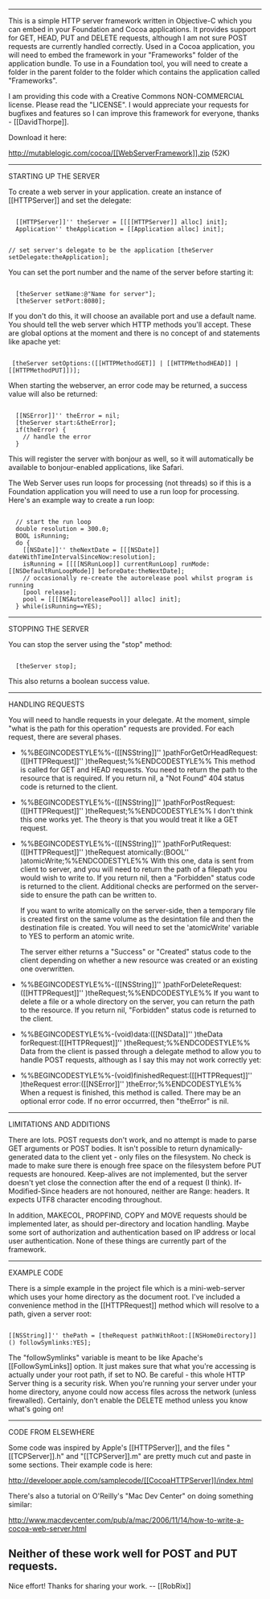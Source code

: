----

This is a simple HTTP server framework written in Objective-C which you can 
embed in your Foundation and Cocoa applications. It provides support for 
GET, HEAD, PUT and DELETE requests, although I am not sure POST requests are
currently handled correctly. Used in a Cocoa application, you will need to
embed the framework in your "Frameworks" folder of the application bundle. To
use in a Foundation tool, you will need to create a folder in the parent folder
to the folder which contains the application called "Frameworks".

I am providing this code with a Creative Commons NON-COMMERCIAL license. 
Please read the "LICENSE". I would appreciate your requests for bugfixes
and features so I can improve this framework for everyone, thanks - [[DavidThorpe]].

Download it here:

http://mutablelogic.com/cocoa/[[WebServerFramework]].zip (52K)


----

STARTING UP THE SERVER

To create a web server in your application. create an instance of [[HTTPServer]] and
set the delegate:

<code>
  [[HTTPServer]]'' theServer = [[[[HTTPServer]] alloc] init];
  Application'' theApplication = [[Application alloc] init];

  // set server's delegate to be the application
  [theServer setDelegate:theApplication];
</code>

You can set the port number and the name of the server before starting it:

<code>
  [theServer setName:@"Name for server"];
  [theServer setPort:8080];
</code>

If you don't do this, it will choose an available port and use a default name. You
should tell the web server which HTTP methods you'll accept. These are global
options at the moment and there is no concept of <Directory> and <Location>
statements like apache yet:

<code>
 [theServer setOptions:([[HTTPMethodGET]] | [[HTTPMethodHEAD]] | [[HTTPMethodPUT]])];
</code>

When starting the webserver, an error code may be returned, a success value will
also be returned:

<code>
  [[NSError]]'' theError = nil;
  [theServer start:&theError];
  if(theError) {
    // handle the error
  }
</code>

This will register the server with bonjour as well, so it will automatically be
available to bonjour-enabled applications, like Safari.

The Web Server uses run loops for processing (not threads) so if this is a
Foundation application you will need to use a run loop for processing. Here's
an example way to create a run loop:

<code>
  // start the run loop
  double resolution = 300.0;
  BOOL isRunning;
  do {
    [[NSDate]]'' theNextDate = [[[NSDate]] dateWithTimeIntervalSinceNow:resolution]; 
    isRunning = [[[[NSRunLoop]] currentRunLoop] runMode:[[NSDefaultRunLoopMode]] beforeDate:theNextDate]; 
    // occasionally re-create the autorelease pool whilst program is running
    [pool release];
    pool = [[[[NSAutoreleasePool]] alloc] init];            
  } while(isRunning==YES);  
</code>

----
STOPPING THE SERVER

You can stop the server using the "stop" method:

<code>
  [theServer stop];
</code>
  
This also returns a boolean success value.

----
HANDLING REQUESTS

You will need to handle requests in your delegate. At the moment, simple
"what is the path for this operation" requests are provided. For each request,
there are several phases.

 
* %%BEGINCODESTYLE%%-([[NSString]]'' )pathForGetOrHeadRequest:([[HTTPRequest]]'' )theRequest;%%ENDCODESTYLE%%
   This method is called for GET and HEAD requests. You need to return the path to
   the resource that is required. If you return nil, a "Not Found" 404 status code
   is returned to the client.


* %%BEGINCODESTYLE%%-([[NSString]]'' )pathForPostRequest:([[HTTPRequest]]'' )theRequest;%%ENDCODESTYLE%%
   I don't think this one works yet. The theory is that you would treat it like a
   GET request.

* %%BEGINCODESTYLE%%-([[NSString]]'' )pathForPutRequest:([[HTTPRequest]]'' )theRequest atomically:(BOOL'' )atomicWrite;%%ENDCODESTYLE%%
   With this one, data is sent from client to server, and you will need to return
   the path of a filepath you would wish to write to. If you return nil, then a
   "Forbidden" status code is returned to the client. Additional checks are
   performed on the server-side to ensure the path can be written to.

   If you want to write atomically on the server-side, then a temporary file is
   created first on the same volume as the desintation file and then the
   destination file is created. You will need to set the 'atomicWrite' variable
   to YES to perform an atomic write.

   The server either returns a "Success" or "Created" status code to the client
   depending on whether a new resource was created or an existing one overwritten.

* %%BEGINCODESTYLE%%-([[NSString]]'' )pathForDeleteRequest:([[HTTPRequest]]'' )theRequest;%%ENDCODESTYLE%%
   If you want to delete a file or a whole directory on the server, you can return
   the path to the resource. If you return nil, "Forbidden" status code is 
   returned to the client.

* %%BEGINCODESTYLE%%-(void)data:([[NSData]]'' )theData forRequest:([[HTTPRequest]]'' )theRequest;%%ENDCODESTYLE%%
   Data from the client is passed through a delegate method to allow you to handle
   POST requests, although as I say this may not work correctly yet:

* %%BEGINCODESTYLE%%-(void)finishedRequest:([[HTTPRequest]]'' )theRequest error:([[NSError]]'' )theError;%%ENDCODESTYLE%%
   When a request is finished, this method is called. There may be an optional
   error code. If no error occurrred, then "theError" is nil.



----
LIMITATIONS AND ADDITIONS

There are lots. POST requests don't work, and no attempt is made to parse GET arguments or POST bodies. It isn't possible to return dynamically-generated data to the client yet - only files on the filesystem. No check is made to make sure there is enough free space on the filesystem before PUT requests are honoured. Keep-alives are not implemented, but the server doesn't yet close the connection after the end of a request (I think). If-Modified-Since headers are not honoured, neither are Range: headers. It expects UTF8 character encoding throughout.

In addition, MAKECOL, PROPFIND, COPY and MOVE requests should be implemented later, as should per-directory and location handling. Maybe some sort of authorization and authentication based on IP address or local user authentication. None of these things are currently part of the framework.


----
EXAMPLE CODE

There is a simple example in the project file which is a mini-web-server which 
uses your home directory as the document root. I've included a convenience method in the [[HTTPRequest]]
method which will resolve to a path, given a server root:

<code>
[[NSString]]'' thePath = [theRequest pathWithRoot:[[NSHomeDirectory]]() followSymlinks:YES];  
</code>

The "followSymlinks" variable is meant to be like Apache's [[FollowSymLinks]] option. It just makes sure
that what you're accessing is actually under your root path, if set to NO. Be careful - this whole
HTTP Server thing is a security risk. When you're running your server under your home directory,
anyone could now access files across the network (unless firewalled). Certainly, don't enable the
DELETE method unless you know what's going on!

----
CODE FROM ELSEWHERE

Some code was inspired by Apple's [[HTTPServer]], and the files "[[TCPServer]].h" and "[[TCPServer]].m"
are pretty much cut and paste in some sections. Their example code is here:

http://developer.apple.com/samplecode/[[CocoaHTTPServer]]/index.html

There's also a tutorial on O'Reilly's "Mac Dev Center" on doing something similar:

http://www.macdevcenter.com/pub/a/mac/2006/11/14/how-to-write-a-cocoa-web-server.html

Neither of these work well for POST and PUT requests.
----

Nice effort! Thanks for sharing your work. -- [[RobRix]]